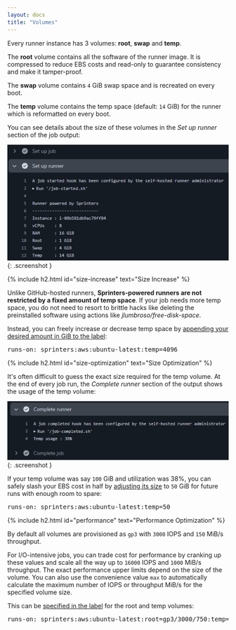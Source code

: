 ```yaml
---
layout: docs
title: "Volumes"
---
```


Every runner instance has 3 volumes: **root**, **swap** and **temp**.

The **root** volume contains all the software of the runner image. It is compressed to reduce EBS costs and read-only to
guarantee consistency and make it tamper-proof.

The **swap** volume contains `4` GiB swap space and is recreated on every boot.

The **temp** volume contains the temp space (default: `14` GiB) for the runner which is reformatted on every boot.

You can see details about the size of these volumes in the _Set up runner_ section of the job output:

![Set up runner output](/assets/volumes/set-up-runner.png){: .screenshot }

{% include h2.html id="size-increase" text="Size Increase" %}

Unlike GitHub-hosted runners, **Sprinters-powered runners are not restricted by a fixed amount of temp space**. If your job
needs more temp space, you do not need to resort to brittle hacks like deleting the preinstalled software using
actions like _jlumbroso/free-disk-space_.

Instead, you can freely increase or decrease temp space by [appending your desired amount in GiB to the label](/docs/label#temp):

<div class="alert alert-info font-monospace p-0 mb-3 position-relative" role="alert">
    <pre class="mb-0 p-2 fs-7">runs-on: sprinters:aws:ubuntu-latest:<span class="text-warning">temp=<span class="fw-bold">4096</span></span></pre>
</div>

{% include h2.html id="size-optimization" text="Size Optimization" %}

It's often difficult to guess the exact size required for the temp volume. At the end of every job run,
the _Complete runner_ section of the output shows the usage of the temp volume:

![Complete runner output](/assets/volumes/complete-runner.png){: .screenshot }

If your temp volume was say `100` GiB and utilization was 38%,
you can safely slash your EBS cost in half by [adjusting its size](/docs/label#temp) to `50` GiB for future runs with enough room to spare:

<div class="alert alert-info font-monospace p-0 mb-3 position-relative" role="alert">
    <pre class="mb-0 p-2 fs-7">runs-on: sprinters:aws:ubuntu-latest:<span class="text-warning">temp=<span class="fw-bold">50</span></span></pre>
</div>

{% include h2.html id="performance" text="Performance Optimization" %}

By default all volumes are provisioned as `gp3` with `3000` IOPS and `150` MiB/s throughput.

For I/O-intensive jobs, you can trade cost for performance by cranking up these values and scale all the way up
to `16000` IOPS and `1000` MiB/s throughput. The exact performance upper limits depend on the size of the volume.
You can also use the convenience value `max` to automatically calculate the maximum number of IOPS or throughput MiB/s
for the specified volume size.

This can be [specified in the label](/docs/label#temp) for the root and temp volumes:
<div class="alert alert-info font-monospace p-0 mb-3 position-relative" role="alert">
    <pre class="mb-0 p-2 fs-7">runs-on: sprinters:aws:ubuntu-latest:<span class="text-warning">root=<span class="fw-bold">gp3/3000/750</span></span>:<span class="text-warning">temp=<span class="fw-bold">1024/gp3/max/350</span></span></pre>
</div>
